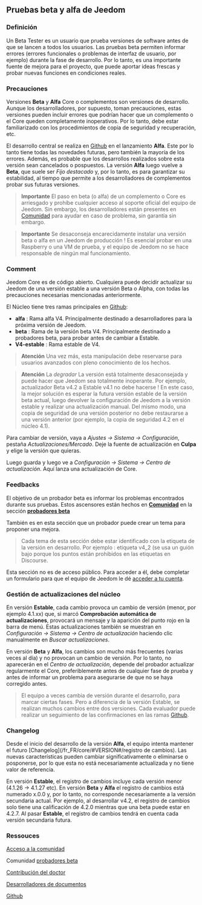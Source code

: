 
## Pruebas beta y alfa de Jeedom

### Definición

Un Beta Tester es un usuario que prueba versiones de software antes de que se lancen a todos los usuarios. Las pruebas beta permiten informar errores (errores funcionales o problemas de interfaz de usuario, por ejemplo) durante la fase de desarrollo. Por lo tanto, es una importante fuente de mejora para el proyecto, que puede aportar ideas frescas y probar nuevas funciones en condiciones reales. 

### Precauciones

Versiones **Beta** y **Alfa** Core o complementos son versiones de desarrollo. Aunque los desarrolladores, por supuesto, toman precauciones, estas versiones pueden incluir errores que podrían hacer que un complemento o el Core queden completamente inoperativos. Por lo tanto, debe estar familiarizado con los procedimientos de copia de seguridad y recuperación, etc.

El desarrollo central se realiza en [Github](https://github.com/jeedom/core) en el lanzamiento **Alfa**. Este por lo tanto tiene todas las novedades futuras, pero también la mayoría de los errores. Además, es probable que los desarrollos realizados sobre esta versión sean cancelados o pospuestos. La versión **Alfa** luego vuelve a **Beta**, que suele ser *Fijo destacado* y, por lo tanto, es para garantizar su estabilidad, al tiempo que permite a los desarrolladores de complementos probar sus futuras versiones.

> **Importante**
> El paso en beta (o alfa) de un complemento o Core es arriesgado y prohíbe cualquier acceso al soporte oficial del equipo de Jeedom. Sin embargo, los desarrolladores están presentes en [Comunidad](https://community.jeedom.com/) para ayudar en caso de problema, sin garantía sin embargo.

> **Importante**
> Se desaconseja encarecidamente instalar una versión beta o alfa en un Jeedom de producción ! Es esencial probar en una Raspberry o una VM de prueba, y el equipo de Jeedom no se hace responsable de ningún mal funcionamiento.

### Comment

Jeedom Core es de código abierto. Cualquiera puede decidir actualizar su Jeedom de una versión estable a una versión Beta o Alpha, con todas las precauciones necesarias mencionadas anteriormente.

El Núcleo tiene tres ramas principales en [Github](https://github.com/jeedom/core):

-  **alfa** : Rama alfa V4. Principalmente destinado a desarrolladores para la próxima versión de Jeedom.
-  **beta** : Rama de la versión beta V4. Principalmente destinado a probadores beta, para probar antes de cambiar a Estable.
-  **V4-estable** : Rama estable de V4.

> **Atención**
> Una vez más, esta manipulación debe reservarse para usuarios avanzados con pleno conocimiento de los hechos.

> **Atención**
> La *degradar* La versión está totalmente desaconsejada y puede hacer que Jeedom sea totalmente inoperante. Por ejemplo, actualizador Beta v4.2 a Estable v4.1 no debe hacerse ! En este caso, la mejor solución es esperar la futura versión estable de la versión beta actual, luego devolver la configuración de Jeedom a la versión estable y realizar una actualización manual. Del mismo modo, una copia de seguridad de una versión posterior no debe restaurarse a una versión anterior (por ejemplo, la copia de seguridad 4.2 en el núcleo 4.1).

Para cambiar de versión, vaya a *Ajustes → Sistema → Configuración*, pestaña *Actualizaciones/Mercado*. Deje la fuente de actualización en **Culpa** y elige la versión que quieras.

Luego guarda y luego ve a *Configuración → Sistema → Centro de actualización*. Aquí lanza una actualización de Core.

### Feedbacks

El objetivo de un probador beta es informar los problemas encontrados durante sus pruebas.
Estos ascensores están hechos en **[Comunidad](https://community.jeedom.com/)** en la sección **[probadores beta](https://community.jeedom.com/c/salon-des-beta-testeurs/6)**

También es en esta sección que un probador puede crear un tema para proponer una mejora.

> Cada tema de esta sección debe estar identificado con la etiqueta de la versión en desarrollo. Por ejemplo : etiqueta v4_2 (se usa un guión bajo porque los puntos están prohibidos en las etiquetas en Discourse.

Esta sección no es de acceso público. Para acceder a él, debe completar un formulario para que el equipo de Jeedom le dé [acceder a tu cuenta](https://blog.jeedom.com/jeedom-partenaire-beta-testeur/).

### Gestión de actualizaciones del núcleo

En versión **Estable**, cada cambio provoca un cambio de versión (menor, por ejemplo 4.1.xx) que, si marcó **Comprobación automática de actualizaciones**, provocará un mensaje y la aparición del punto rojo en la barra de menú. Estas actualizaciones también se muestran en *Configuración → Sistema → Centro de actualización* haciendo clic manualmente en *Buscar actualizaciones*.

En versión **Beta** y **Alfa**, los cambios son mucho más frecuentes (varias veces al día) y no provocan un cambio de versión. Por lo tanto, no aparecerán en el *Centro de actualización*, depende del probador actualizar regularmente el Core, preferiblemente antes de cualquier fase de prueba y antes de informar un problema para asegurarse de que no se haya corregido antes.

> El equipo a veces cambia de versión durante el desarrollo, para marcar ciertas fases. Pero a diferencia de la versión Estable, se realizan muchos cambios entre dos versiones. Cada evaluador puede realizar un seguimiento de las confirmaciones en las ramas [Github](https://github.com/jeedom/core).

### Changelog

Desde el inicio del desarrollo de la versión **Alfa**, el equipo intenta mantener el futuro [Changelog](/fr_FR/core/#VERSION#/registro de cambios). Las nuevas características pueden cambiar significativamente o eliminarse o posponerse, por lo que esta no está necesariamente actualizada y no tiene valor de referencia.

En versión **Estable**, el registro de cambios incluye cada versión menor (4.1.26 -> 4.1.27 etc). En versión **Beta** y **Alfa** el registro de cambios está numerado x.0.0 y, por lo tanto, no corresponde necesariamente a la versión secundaria actual. Por ejemplo, al desarrollar v4.2, el registro de cambios solo tiene una calificación de 4.2.0 mientras que una beta puede estar en 4.2.7. Al pasar **Estable**, el registro de cambios tendrá en cuenta cada versión secundaria futura.

### Ressouces

 [Acceso a la comunidad](https://blog.jeedom.com/jeedom-partenaire-beta-testeur/)
 
Comunidad [probadores beta](https://community.jeedom.com/c/salon-des-beta-testeurs/6)

[Contribución del doctor](/es_ES/contribute/)

[Desarrolladores de documentos](/es_ES/dev/)

[Github](https://github.com/jeedom/core)
